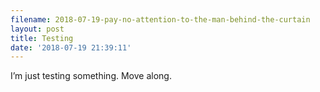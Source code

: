 ```yaml
---
filename: 2018-07-19-pay-no-attention-to-the-man-behind-the-curtain
layout: post
title: Testing
date: '2018-07-19 21:39:11'
---
```


I’m just testing something. Move along.
